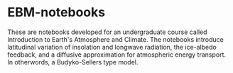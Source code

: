 # EBM-notebooks
These are notebooks developed for an undergraduate course called Introduction to Earth's Atmosphere and Climate.  The notebooks introduce latitudinal variation of insolation and longwave radiation, the ice-albedo feedback, and a diffusive approximation for atmospheric energy transport.  In otherwords, a Budyko-Sellers type model.  

